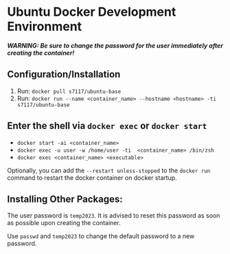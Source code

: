 # Ubuntu Docker Development Environment

**_WARNING: Be sure to change the password for the user immediately after creating the container!_**

## Configuration/Installation

1. Run: `docker pull s7117/ubuntu-base`
2. Run: `docker run --name <container_name> --hostname <hostname> -ti s7117/ubuntu-base`

## Enter the shell via `docker exec` or `docker start`

- `docker start -ai <container_name>`
- `docker exec -u user -w /home/user -ti  <container_name> /bin/zsh`
- `docker exec <container_name> <executable>`

Optionally, you can add the `--restart unless-stopped` to the `docker run` command to restart the docker container on docker startup.

## Installing Other Packages:

The user password is `temp2023`. It is advised to reset this password as soon as possible upon creating the container.

Use `passwd` and `temp2023` to change the default password to a new password.
